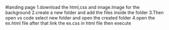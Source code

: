 #landing page
1.download the html,css and image.Image for the background
2.create a new folder and add the files inside the folder 
3.Then open vs code select new folder and open the created folder
4.open the ex.html file after that link the ex.css in html file then execute
